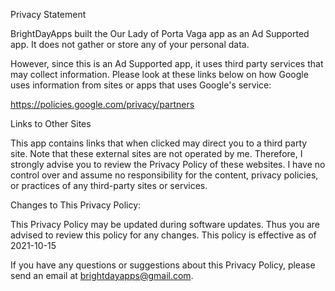 Privacy Statement

   BrightDayApps built the Our Lady of Porta Vaga app as an Ad Supported app.
   It does not gather or store any of your personal data.

   However, since this is an Ad Supported app, it uses third party services that may
   collect information. Please look at these links below on how
   Google uses information from sites or apps that uses Google's service:

   https://policies.google.com/privacy/partners
  


   
   Links to Other Sites

   This app contains links that when clicked may direct you to a third party site.
   Note that these external sites are not operated by me.
   Therefore, I strongly
   advise you to review the Privacy Policy of these websites.
   I have no control over and assume no responsibility for the content,
   privacy policies, or practices
   of any third-party sites or services.

   Changes to This Privacy Policy:   
   
   This Privacy Policy may be updated during software updates. Thus you are advised
   to review this policy for any changes. This policy is effective as of 2021-10-15
   
   If you have any questions or suggestions about this Privacy Policy, please
   send an email at brightdayapps@gmail.com.
